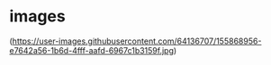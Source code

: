 # images
(https://user-images.githubusercontent.com/64136707/155868956-e7642a56-1b6d-4fff-aafd-6967c1b3159f.jpg)
